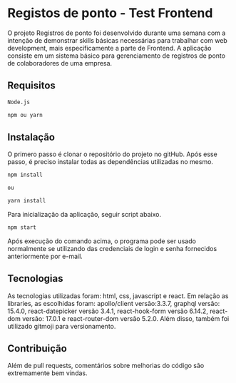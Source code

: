 # Registos de ponto - Test Frontend

O projeto Registros de ponto foi desenvolvido durante uma semana com a intenção de demonstrar skills básicas necessárias para trabalhar com web development, mais especificamente a parte de Frontend. A aplicação consiste em um sistema básico para gerenciamento de registros de ponto de colaboradores de uma empresa.


## Requisitos 

```bash
Node.js

npm ou yarn
```

## Instalação

O primero passo é clonar o repositório do projeto no gitHub. Após esse passo, é preciso instalar todas as dependências utilizadas no mesmo.

```bash
npm install

ou

yarn install
```

Para inicialização da aplicação, seguir script abaixo.

```bash
npm start
```

Após execução do comando acima, o programa pode ser usado normalmente se utilizando das credenciais de login e senha fornecidos anteriormente por e-mail.


## Tecnologias

As tecnologias utilizadas foram: html, css, javascript e react. Em relação as libraries, as escolhidas foram: apollo/client versão:3.3.7, graphql versão: 15.4.0, react-datepicker versão 3.4.1, react-hook-form versão 6.14.2, react-dom versão: 17.0.1 e react-router-dom versão 5.2.0. Além disso, também foi utilizado gitmoji para versionamento.


## Contribuição
Além de pull requests, comentários sobre melhorias do código são extremamente bem vindas.